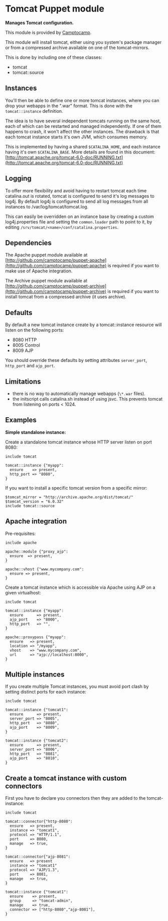 Tomcat Puppet module
====================

**Manages Tomcat configuration.**

This module is provided by [Camptocamp](http://camptocamp.com/).

This module will install tomcat, either using you system's package
manager or from a compressed archive available on one of the
tomcat-mirrors.

This is done by including one of these classes:

 -   tomcat
 -   tomcat::source

Instances
---------

You'll then be able to define one or more tomcat instances, where you
can drop your webapps in the ".war" format. This is done with the
`tomcat::instance` definition.

The idea is to have several independent tomcats running on the same
host, each of which can be restarted and managed independently. If one
of them happens to crash, it won't affect the other instances. The
drawback is that each tomcat instance starts it's own JVM, which
consumes memory.

This is implemented by having a shared `$CATALINA_HOME`, and each
instance having it's own `$CATALINA_BASE`. More details are found in
this document:
[http://tomcat.apache.org/tomcat-6.0-doc/RUNNING.txt](http://tomcat.apache.org/tomcat-6.0-doc/RUNNING.txt)

Logging
-------

To offer more flexibility and avoid having to restart tomcat each time
catalina.out is rotated, tomcat is configured to send it's log messages
to log4j. By default log4j is configured to send all log messages from
all instances to /var/log/tomcat/tomcat.log.

This can easily be overridden on an instance base by creating a custom
log4j.properties file and setting the `common.loader` path to point to
it, by editing `/srv/tomcat/<name>/conf/catalina.properties`.

Dependencies
------------

The Apache puppet module available at
[http://github.com/camptocamp/puppet-apache](http://github.com/camptocamp/puppet-apache)
is required if you want to make use of Apache integration.

The Archive puppet module available at
[http://github.com/camptocamp/puppet-archive](http://github.com/camptocamp/puppet-archive)
is required if you want to install tomcat from a compressed archive (it
uses archive).

Defaults
--------

By default a new tomcat instance create by a tomcat::instance resource
will listen on the following ports:

 -   8080 HTTP
 -   8005 Control
 -   8009 AJP

You should override these defaults by setting attributes `server_port`,
`http_port` and `ajp_port`.

Limitations
-----------

 -   there is no way to automatically manage webapps (`\*.war` files).
 -   the initscript calls catalina.sh instead of using jsvc. This
     prevents tomcat from listening on ports < 1024.

Examples
--------

**Simple standalone instance:**

Create a standalone tomcat instance whose HTTP server listen on port
8080:

    include tomcat

    tomcat::instance {"myapp":
      ensure    => present,
      http_port => "8080",
    }

If you want to install a specific tomcat version from a specific mirror:

    $tomcat_mirror = "http://archive.apache.org/dist/tomcat/"
    $tomcat_version = "6.0.32"
    include tomcat::source

Apache integration
------------------

Pre-requisites:

    include apache

    apache::module {"proxy_ajp":
      ensure  => present,
    }

    apache::vhost {"www.mycompany.com":
      ensure => present,
    }

Create a tomcat instance which is accessible via Apache using AJP on a
given virtualhost:

    include tomcat

    tomcat::instance {"myapp":
      ensure      => present,
      ajp_port    => "8000",
      http_port   => "",
    }

    apache::proxypass {"myapp":
      ensure   => present,
      location => "/myapp",
      vhost    => "www.mycompany.com",
      url      => "ajp://localhost:8000",
    }

Multiple instances
------------------

If you create multiple Tomcat instances, you must avoid port clash by
setting distinct ports for each instance:

    include tomcat

    tomcat::instance {"tomcat1":
      ensure      => present,
      server_port => "8005",
      http_port   => "8080",
      ajp_port    => "8009",
    }

    tomcat::instance {"tomcat2":
      ensure      => present,
      server_port => "8006",
      http_port   => "8081",
      ajp_port    => "8010",
    }

Create a tomcat instance with custom connectors
-----------------------------------------------

First you have to declare you connectors then they are added to the
tomcat-instance:

    include tomcat

    tomcat::connector{"http-8080":
      ensure   => present,
      instance => "tomcat1",
      protocol => "HTTP/1.1",
      port     => 8080,
      manage   => true,
    }

    tomcat::connector{"ajp-8081":
      ensure   => present
      instance => "tomcat1"
      protocol => "AJP/1.3",
      port     => 8081,
      manage   => true,
    }

    tomcat::instance {"tomcat1":
      ensure    => present,
      group     => "tomcat-admin",
      manage    => true,
      connector => ["http-8080","ajp-8081"],
    }

